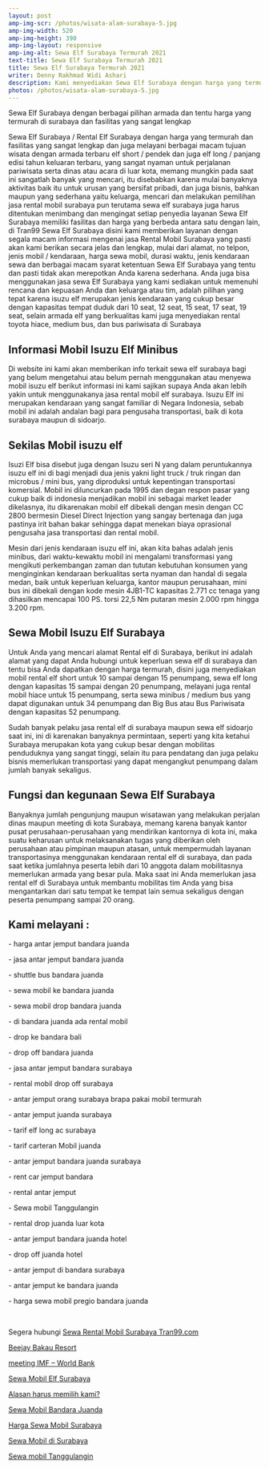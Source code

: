 ```yaml
---
layout: post
amp-img-scr: /photos/wisata-alam-surabaya-5.jpg
amp-img-width: 520
amp-img-height: 390
amp-img-layout: responsive
amp-img-alt: Sewa Elf Surabaya Termurah 2021
text-title: Sewa Elf Surabaya Termurah 2021
title: Sewa Elf Surabaya Termurah 2021
writer: Denny Rakhmad Widi Ashari
description: Kami menyediakan Sewa Elf Surabaya dengan harga yang termurah dan fasilitas yang sangat lengkap
photos: /photos/wisata-alam-surabaya-5.jpg
---
```

<p class="post">Sewa Elf Surabaya dengan berbagai pilihan armada dan tentu harga yang termurah di surabaya dan fasilitas yang sangat lengkap</p>

<p class="post">Sewa Elf Surabaya / Rental Elf Surabaya dengan harga yang termurah dan fasilitas yang sangat lengkap dan juga melayani berbagai macam tujuan wisata dengan armada terbaru elf short / pendek dan juga elf long / panjang edisi tahun keluaran terbaru, yang sangat nyaman untuk perjalanan pariwisata serta dinas atau acara di luar kota, memang mungkin pada saat ini sangatlah banyak yang mencari, itu disebabkan karena mulai banyaknya aktivitas baik itu untuk urusan yang bersifat pribadi, dan juga bisnis, bahkan maupun yang sederhana yaitu keluarga, mencari dan melakukan pemilihan jasa rental mobil surabaya pun terutama sewa elf surabaya juga harus ditentukan menimbang dan  mengingat setiap penyedia layanan Sewa Elf Surabaya memiliki fasilitas dan harga yang berbeda antara satu dengan lain, di Tran99 Sewa Elf Surabaya disini kami memberikan layanan dengan segala macam informasi mengenai jasa Rental Mobil Surabaya yang pasti akan kami berikan secara jelas dan lengkap, mulai dari alamat, no telpon, jenis mobil / kendaraan, harga sewa mobil, durasi waktu, jenis kendaraan sewa dan berbagai macam syarat ketentuan Sewa Elf Surabaya yang tentu dan pasti tidak akan merepotkan Anda karena sederhana. Anda juga bisa menggunakan jasa sewa Elf Surabaya yang kami sediakan untuk memenuhi rencana dan kepuasan Anda dan keluarga atau tim, adalah pilihan yang tepat karena isuzu elf merupakan jenis kendaraan yang cukup besar dengan kapasitas tempat duduk dari 10 seat, 12 seat, 15 seat, 17 seat, 19 seat, selain armada elf yang berkualitas kami juga menyediakan rental toyota hiace, medium bus, dan bus pariwisata di Surabaya</p>
<h2 class="post">Informasi Mobil Isuzu Elf Minibus</h2>
<amp-img class="post" src="/photos/wisata-alam-surabaya-6.jpg" width="520" height="390" layout="responsive" alt="Sewa Mobil Avanza Surabaya"></amp-img>
<p class="post">Di website ini kami akan memberikan info terkait sewa elf surabaya bagi yang belum mengetahui atau belum pernah menggunakan atau menyewa mobil isuzu elf berikut informasi ini kami sajikan supaya Anda akan lebih yakin untuk menggunakanya jasa rental mobil elf surabaya. Isuzu Elf ini merupakan kendaraan yang sangat familiar di Negara Indonesia, sebab mobil ini adalah andalan bagi para pengusaha transportasi, baik di kota surabaya maupun di sidoarjo.</p>
<h2 class="post">Sekilas Mobil isuzu elf</h2>
<p class="post">Isuzi Elf bisa disebut juga dengan Isuzu seri N yang dalam peruntukannya isuzu elf ini di bagi menjadi dua jenis yakni light truck / truk ringan dan microbus / mini bus, yang diproduksi untuk kepentingan transportasi komersial. Mobil ini diluncurkan pada 1995 dan degan respon pasar yang cukup baik di indonesia menjadikan mobil ini sebagai market leader dikelasnya, itu dikarenakan mobil elf dibekali dengan mesin dengan CC 2800 bermesin Diesel Direct Injection yang sangay bertenaga dan juga pastinya irit bahan bakar sehingga dapat menekan biaya oprasional pengusaha jasa transportasi dan rental mobil.</p>
<p class="post">Mesin dari jenis kendaraan isuzu elf ini, akan kita bahas adalah jenis minibus, dari waktu-kewaktu mobil ini mengalami transformasi yang mengikuti perkembangan zaman dan tututan kebutuhan konsumen yang menginginkan kendaraan berkualitas serta nyaman dan handal di segala medan, baik untuk keperluan keluarga, kantor maupun perusahaan, mini bus ini dibekali dengan kode mesin  4JB1-TC kapasitas 2.771 cc tenaga yang dihasilkan mencapai 100 PS. torsi 22,5 Nm putaran mesin 2.000 rpm hingga 3.200 rpm.</p>
<h2 class="post">Sewa Mobil Isuzu Elf Surabaya</h2>
<p class="post">Untuk Anda yang mencari alamat Rental elf di Surabaya, berikut ini adalah alamat yang dapat Anda hubungi untuk keperluan sewa elf di surabaya dan tentu bisa Anda dapatkan dengan harga termurah, disini juga menyediakan mobil rental elf short untuk 10 sampai dengan 15 penumpang, sewa elf long dengan kapasitas 15 sampai dengan 20 penumpang, melayani juga rental mobil hiace untuk 15 penumpang, serta sewa minibus / medium bus yang dapat digunakan untuk 34 penumpang dan Big Bus atau Bus Pariwisata dengan kapasitas 52 penumpang.</p>
<p class="post">Sudah banyak pelaku jasa rental elf di surabaya maupun sewa elf sidoarjo saat ini, ini di karenakan banyaknya permintaan, seperti yang kita ketahui Surabaya merupakan kota yang cukup besar dengan mobilitas penduduknya yang sangat tinggi, selain itu para pendatang dan juga pelaku bisnis memerlukan transportasi yang dapat mengangkut penumpang dalam jumlah banyak sekaligus.</p>
<h2 class="post">Fungsi dan kegunaan Sewa Elf Surabaya</h2>
<p class="post">Banyaknya jumlah pengunjung maupun wisatawan yang melakukan perjalan dinas maupun meeting di kota Surabaya, memang karena banyak kantor pusat perusahaan-perusahaan yang mendirikan kantornya di kota ini, maka suatu keharusan untuk melaksanakan tugas yang diberikan oleh perusahaan atau pimpinan maupun atasan, untuk mempermudah layanan transportasinya menggunakan kendaraan rental elf di surabaya, dan pada saat ketika jumlahnya peserta lebih dari 10 anggota dalam mobilitasnya memerlukan armada yang besar pula. Maka saat ini Anda memerlukan jasa rental elf di Surabaya untuk membantu mobilitas tim Anda yang bisa mengantarkan dari satu tempat ke tempat lain semua sekaligus dengan peserta penumpang sampai 20 orang.</p>
<amp-img class="post" src="/photos/wisata-alam-surabaya-7.jpg" width="520" height="390" layout="responsive" alt="Sewa Mobil Avanza Surabaya"></amp-img>

<h2 class="post"></h2>
<h2 class="post">Kami melayani :</h2>
<p class="post">- harga antar jemput bandara juanda</p>
<p class="post">- jasa antar jemput bandara juanda</p>
<p class="post">- shuttle bus bandara juanda</p>
<p class="post">- sewa mobil ke bandara juanda</p>
<p class="post">- sewa mobil drop bandara juanda</p>
<p class="post">- di bandara juanda ada rental mobil</p>
<p class="post">- drop ke bandara bali</p>
<p class="post">- drop off bandara juanda</p>
<p class="post">- jasa antar jemput bandara surabaya</p>
<p class="post">- rental mobil drop off surabaya</p>
<p class="post">- antar jemput orang surabaya brapa pakai mobil termurah</p>
<p class="post">- antar jemput juanda surabaya</p>
<p class="post">- tarif elf long ac surabaya</p>
<p class="post">- tarif carteran Mobil juanda</p>
<p class="post">- antar jemput bandara juanda surabaya</p>
<p class="post">- rent car jemput bandara</p>
<p class="post">- rental antar jemput</p>
<p class="post">- Sewa mobil Tanggulangin</p>
<p class="post">- rental drop juanda luar kota</p>
<p class="post">- antar jemput bandara juanda hotel</p>
<p class="post">- drop off juanda hotel</p>
<p class="post">- antar jemput di bandara surabaya </p>
<p class="post">- antar jemput ke bandara juanda</p>
<p class="post">- harga sewa mobil pregio bandara juanda</p>
<p class="post"><br></p>
<p class="post">Segera hubungi <a href="https://tran99.com/">Sewa Rental Mobil Surabaya Tran99.com</a></p>
<p class="post"><a href="https://tran99.com/2018/04/12/beejay-bakau-resort/">Beejay Bakau Resort</a></p>
<p class="post"><a href="https://tran99.com/2018/10/05/rental-annual-meeting-imf-world-bank-di-bali/">meeting IMF – World Bank</a></p>
<p class="post"><a href="https://tran99.com/2018/09/28/sewa-mobil-elf-surabaya/">Sewa Mobil Elf Surabaya</a></p>
<p class="post"><a href="https://tran99.com/2018/11/05/keunggulan-rental-mobil-surabaya/">Alasan harus memilih kami?</a></p>
<p class="post"><a href="https://tran99.com/2018/07/23/sewa-mobil-bandara-juanda/">Sewa Mobil Bandara Juanda</a></p>
<p class="post"><a href="https://tran99.com/2018/06/21/harga-sewa-mobil-surabaya/">Harga Sewa Mobil Surabaya</a></p>
<p class="post"><a href="https://tran99.com/2018/05/27/sewa-mobil-di-surabaya/">Sewa Mobil di Surabaya</a></p>
<p class="post"><a href="https://tran99.com/2018/08/16/sewa-mobil-tanggulangin/">Sewa mobil Tanggulangin</a></p>
<p class="post"><br></p>